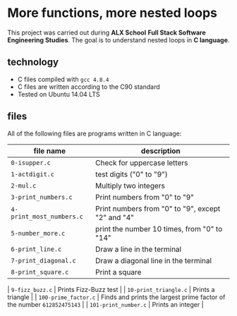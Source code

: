 # More functions, more nested loops

This project was carried out during **ALX School** **Full Stack Software Engineering Studies**. The goal is to understand nested loops in **C language**.

## technology
* C files compiled with `gcc 4.8.4`
* C files are written according to the C90 standard
* Tested on Ubuntu 14.04 LTS

## files
All of the following files are programs written in C language:

| file name | description |
| ------ | ---------- |
| `0-isupper.c` | Check for uppercase letters |
| `1-actdigit.c` | test digits ("0" to "9")|
| `2-mul.c` | Multiply two integers |
| `3-print_numbers.c` | Print numbers from "0" to "9" |
| `4-print_most_numbers.c` | Print numbers from "0" to "9", except "2" and "4" |
| `5-number_more.c` | print the number 10 times, from "0" to "14" |
| `6-print_line.c` | Draw a line in the terminal |
| `7-print_diagonal.c` | Draw a diagonal line in the terminal |
| `8-print_square.c` | Print a square |

| `9-fizz_buzz.c` | Prints Fizz-Buzz test |
| `10-print_triangle.c` | Prints a triangle |
| `100-prime_factor.c` | Finds and prints the largest prime factor of the number `612852475143` |
| `101-print_number.c` | Prints an integer |
